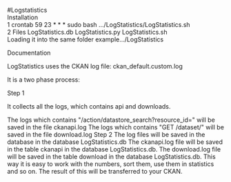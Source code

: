 #Logstatistics  
Installation    
1 crontab 59 23 * * * sudo bash .../LogStatistics/LogStatistics.sh   
2 Files LogStatistics.db LogStatistics.py LogStatistics.sh  
Loading it into the same folder example.../LogStatistics
  
Documentation  
  
LogStatistics uses the CKAN log file: ckan_default.custom.log  
  
It is a two phase process:  
  
Step 1   
  
It collects all the logs, which contains api and downloads.  
  
The logs which contains "/action/datastore_search?resource_id=" will be saved in the file ckanapi.log
The logs which contains "GET /dataset/" will be saved in the file download.log
Step 2
The log files will be saved in the database in the database LogStatistics.db
The ckanapi.log file will be saved in the table ckanapi in the database LogStatistics.db.
The download.log file will be saved in the table download in the database LogStatistics.db.
This way it is easy to work with the numbers, sort them, use them in statistics and so on. 
The result of this will be transferred to your CKAN.
